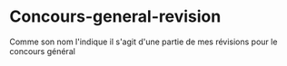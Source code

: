 # Concours-general-revision
Comme son nom l'indique il s'agit d'une partie de mes révisions pour le concours général
